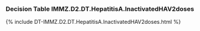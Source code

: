 ### Decision Table IMMZ.D2.DT.HepatitisA.InactivatedHAV2doses
{% include DT-IMMZ.D2.DT.HepatitisA.InactivatedHAV2doses.html %}

